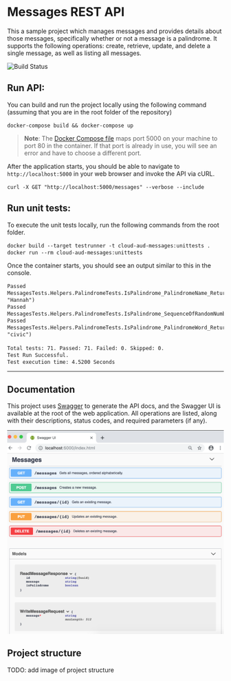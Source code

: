 # Messages REST API
This a sample project which manages messages and provides details about those messages, specifically whether or not a message is a palindrome. It supports the following operations: create, retrieve, update, and delete a single message, as well as listing all messages.

![Build Status](https://codebuild.us-west-2.amazonaws.com/badges?uuid=eyJlbmNyeXB0ZWREYXRhIjoiVXEvUGUrZWZ6aUFhTmF3Q3pVTHM5aGt0RWRhQ3Zhem5aQmpiM1VnLzhhZkFzVGZ0RUlaYjM0cVZuSTl5TllMbUZWSVBDVk00NjUzeWRvYnY1SlN4ZDU0PSIsIml2UGFyYW1ldGVyU3BlYyI6IkVnS09WRzVoOWMwdStSa2kiLCJtYXRlcmlhbFNldFNlcmlhbCI6MX0%3D&branch=master)

## Run API:
You can build and run the project locally using the following command (assuming that you are in the root folder of the repository)

```console
docker-compose build && docker-compose up
```

> **Note**: The [Docker Compose file](docker-compose.yml) maps port 5000 on your machine to port 80 in the container. If that port is already in use, you will see an error and have to choose a
different port.

After the application starts, you should be able to navigate to `http://localhost:5000` in your web browser and invoke the API via cURL.

```console
curl -X GET "http://localhost:5000/messages" --verbose --include
```

## Run unit tests:
To execute the unit tests locally, run the following commands from the root folder.

```console
docker build --target testrunner -t cloud-aud-messages:unittests .
docker run --rm cloud-aud-messages:unittests
```
Once the container starts, you should see an output similar to this in the console.

```console
Passed   MessagesTests.Helpers.PalindromeTests.IsPalindrome_PalindromeName_ReturnsTrue(name: "Hannah")
Passed   MessagesTests.Helpers.PalindromeTests.IsPalindrome_SequenceOfRandomNumbers_ReturnsFalse
Passed   MessagesTests.Helpers.PalindromeTests.IsPalindrome_PalindromeWord_ReturnsTrue(word: "civic")

Total tests: 71. Passed: 71. Failed: 0. Skipped: 0.
Test Run Successful.
Test execution time: 4.5200 Seconds
```
--------------

## Documentation
This project uses [Swagger](https://swagger.io/) to generate the API docs, and the Swagger UI is available at the root of the web application. All operations are listed, along with their descriptions, status codes, and required parameters (if any).

![SwaggerUI](images/swagger.png)

## Project structure
TODO: add image of project structure
